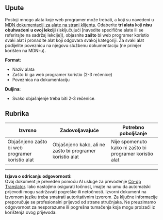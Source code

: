<!--
CO_OP_TRANSLATOR_METADATA:
{
  "original_hash": "9e2f84e351a6fcb44bfc4066d98525f0",
  "translation_date": "2025-10-03T10:56:52+00:00",
  "source_file": "1-getting-started-lessons/1-intro-to-programming-languages/assignment.md",
  "language_code": "hr"
}
-->
## Upute

Postoji mnogo alata koje web programer može trebati, a koji su navedeni u [MDN dokumentaciji za alate na strani klijenta](https://developer.mozilla.org/docs/Learn/Tools_and_testing/Understanding_client-side_tools/Overview). Odaberite **tri alata** koji **nisu obuhvaćeni u ovoj lekciji** (isključujući [navedite specifične alate ili se referirajte na sadržaj lekcije]), objasnite **zašto** bi web programer koristio svaki alat i pronađite alat koji odgovara svakoj kategoriji. Za svaki alat podijelite poveznicu na njegovu službenu dokumentaciju (ne primjer korišten na MDN-u).

**Format:**  
- Naziv alata  
- Zašto bi ga web programer koristio (2-3 rečenice)  
- Poveznica na dokumentaciju

**Duljina:**  
- Svako objašnjenje treba biti 2-3 rečenice.

## Rubrika

Izvrsno | Zadovoljavajuće | Potrebno poboljšanje
--- | --- | --- |
Objašnjeno zašto bi web programer koristio alat | Objašnjeno kako, ali ne zašto bi programer koristio alat | Nije spomenuto kako ni zašto bi programer koristio alat |

---

**Izjava o odricanju odgovornosti**:  
Ovaj dokument je preveden pomoću AI usluge za prevođenje [Co-op Translator](https://github.com/Azure/co-op-translator). Iako nastojimo osigurati točnost, imajte na umu da automatski prijevodi mogu sadržavati pogreške ili netočnosti. Izvorni dokument na izvornom jeziku treba smatrati autoritativnim izvorom. Za ključne informacije preporučuje se profesionalni prijevod od strane stručnjaka. Ne preuzimamo odgovornost za nesporazume ili pogrešna tumačenja koja mogu proizaći iz korištenja ovog prijevoda.